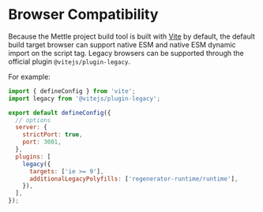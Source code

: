 # Browser Compatibility

Because the Mettle project build tool is built with [Vite](https://vitejs.dev/) by default, the default build target browser can support native ESM and native ESM dynamic import on the script tag. Legacy browsers can be supported through the official plugin `@vitejs/plugin-legacy`.

For example:

```js
import { defineConfig } from 'vite';
import legacy from '@vitejs/plugin-legacy';

export default defineConfig({
  // options
  server: {
    strictPort: true,
    port: 3001,
  },
  plugins: [
    legacy({
      targets: ['ie >= 9'],
      additionalLegacyPolyfills: ['regenerator-runtime/runtime'],
    }),
  ],
});
```
